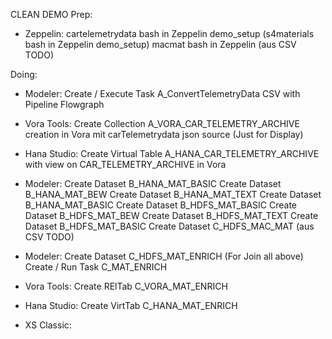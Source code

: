 CLEAN DEMO
Prep:
- Zeppelin: 
	cartelemetrydata bash in Zeppelin demo_setup 
	(s4materials bash in Zeppelin demo_setup) 
	macmat bash in Zeppelin (aus CSV TODO) 
	
Doing:
- Modeler: 
	Create / Execute Task A_ConvertTelemetryData CSV with Pipeline Flowgraph 
- Vora Tools: 
	Create Collection A_VORA_CAR_TELEMETRY_ARCHIVE creation in Vora mit carTelemetrydata json source (Just for Display)
- Hana Studio: 
	Create Virtual Table A_HANA_CAR_TELEMETRY_ARCHIVE with view on CAR_TELEMETRY_ARCHIVE in Vora
- Modeler: 
	Create Dataset B_HANA_MAT_BASIC
	Create Dataset B_HANA_MAT_BEW
	Create Dataset B_HANA_MAT_TEXT
	Create Dataset B_HANA_MAT_BASIC
	Create Dataset B_HDFS_MAT_BASIC
	Create Dataset B_HDFS_MAT_BEW
	Create Dataset B_HDFS_MAT_TEXT
	Create Dataset B_HDFS_MAT_BASIC
	Create Dataset C_HDFS_MAC_MAT (aus CSV TODO) 
- Modeler:
	Create Dataset C_HDFS_MAT_ENRICH (For Join all above)
  	Create / Run Task C_MAT_ENRICH
	

- Vora Tools:  Create RElTab C_VORA_MAT_ENRICH  
- Hana Studio: Create VirtTab C_HANA_MAT_ENRICH  

- XS Classic:  
